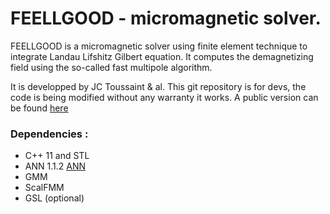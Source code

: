 # FEELLGOOD - micromagnetic solver.

FEELLGOOD is a micromagnetic solver using finite element technique to integrate Landau Lifshitz Gilbert equation. It computes the demagnetizing field using the so-called fast multipole algorithm.

It is developped by JC Toussaint & al.
This git repository is for devs, the code is being modified without any warranty it works. A public version can be found [here][]  

### Dependencies :
* C++ 11 and STL
* ANN 1.1.2 [ANN][]
* GMM
* ScalFMM
* GSL (optional)

[here]: http://feellgood.neel.cnrs.fr/
[ANN]: https://www.cs.umd.edu/~mount/ANN/
